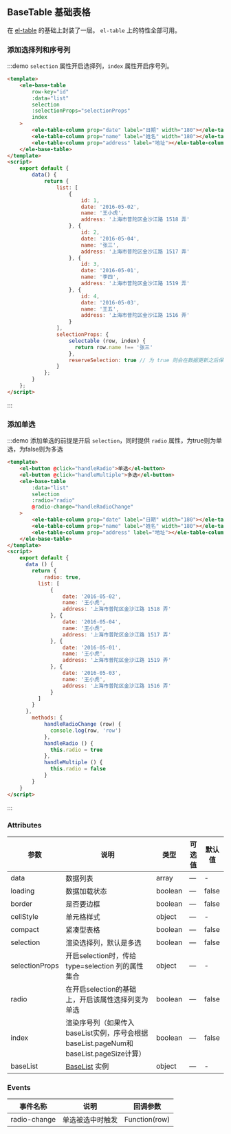 ## BaseTable 基础表格
在 <a href="https://element.eleme.io/#/zh-CN/component/table" target="_blank">el-table</a> 的基础上封装了一层。 `el-table` 上的特性全部可用。

### 添加选择列和序号列

:::demo `selection` 属性开启选择列，`index` 属性开启序号列。
```html
<template>
    <ele-base-table 
        row-key="id"
        :data="list"
        selection
        :selectionProps="selectionProps"
        index
    >
        <ele-table-column prop="date" label="日期" width="180"></ele-table-column>
        <ele-table-column prop="name" label="姓名" width="180"></ele-table-column>
        <ele-table-column prop="address" label="地址"></ele-table-column>
    </ele-base-table>
</template>
<script>
    export default {
        data() {
            return {
                list: [
                    {
                        id: 1,
                        date: '2016-05-02',
                        name: '王小虎',
                        address: '上海市普陀区金沙江路 1518 弄'
                    }, {
                        id: 2,
                        date: '2016-05-04',
                        name: '张三',
                        address: '上海市普陀区金沙江路 1517 弄'
                    }, {
                        id: 3,
                        date: '2016-05-01',
                        name: '李四',
                        address: '上海市普陀区金沙江路 1519 弄'
                    }, {
                        id: 4,
                        date: '2016-05-03',
                        name: '王五',
                        address: '上海市普陀区金沙江路 1516 弄'
                    }
                ],
                selectionProps: {
                    selectable (row, index) {
                      return row.name !== '张三'
                    },
                    reserveSelection: true // 为 true 则会在数据更新之后保留之前选中的数据（需指定 row-key）
                }
            };
        }
    };
</script>
```
:::

### 添加单选

:::demo 添加单选的前提是开启 `selection`，同时提供 `radio` 属性，为true则为单选，为false则为多选
```html
<template>
    <el-button @click="handleRadio">单选</el-button>
    <el-button @click="handleMultiple">多选</el-button>
    <ele-base-table
        :data="list"
        selection
        :radio="radio"
        @radio-change="handleRadioChange"
    >
        <ele-table-column prop="date" label="日期" width="180"></ele-table-column>
        <ele-table-column prop="name" label="姓名" width="180"></ele-table-column>
        <ele-table-column prop="address" label="地址"></ele-table-column>
    </ele-base-table>
</template>
<script>
    export default {
      data () {
        return {
            radio: true,
          list: [
              {
                  date: '2016-05-02',
                  name: '王小虎',
                  address: '上海市普陀区金沙江路 1518 弄'
              }, {
                  date: '2016-05-04',
                  name: '王小虎',
                  address: '上海市普陀区金沙江路 1517 弄'
              }, {
                  date: '2016-05-01',
                  name: '王小虎',
                  address: '上海市普陀区金沙江路 1519 弄'
              }, {
                  date: '2016-05-03',
                  name: '王小虎',
                  address: '上海市普陀区金沙江路 1516 弄'
              }
          ]
        }
      },
        methods: {
            handleRadioChange (row) {
              console.log(row, 'row')
            },
            handleRadio () {
              this.radio = true
            },
            handleMultiple () {
              this.radio = false
            }
        }
    }
</script>
```
:::

### Attributes
| 参数   | 说明                                                                                                        | 类型      | 可选值       | 默认值   |
|------|-----------------------------------------------------------------------------------------------------------|---------|-------------  |-------|
| data | 数据列表                                                                                                      | array   | — | -     |
| loading | 数据加载状态                                                                                                    | boolean | — | false |
| border | 是否要边框                                                                                                     | boolean | — | false |
| cellStyle | 单元格样式                                                                                                     | object  | — | -     |
| compact | 紧凑型表格                                                                                                     | boolean | — | false |
| selection | 渲染选择列，默认是多选                                                                                               | boolean | — | false |
| selectionProps | 开启selection时，传给type=selection 列的属性集合                                                                      | object  | — | -     |
| radio | 在开启selection的基础上，开启该属性选择列变为单选                                                                             | boolean | — | false |
| index | 渲染序号列（如果传入baseList实例，序号会根据baseList.pageNum和baseList.pageSize计算）                                           | boolean | — | false |
| baseList | <a href="https://zhengzheng123.github.io/blog/utils/class/base-list.html" target="_blank">BaseList</a> 实例 | object  | — | -     |

### Events
| 事件名称 | 说明       | 回调参数          |
|--------- |----------|---------------|
| radio-change | 单选被选中时触发 | Function(row) |
